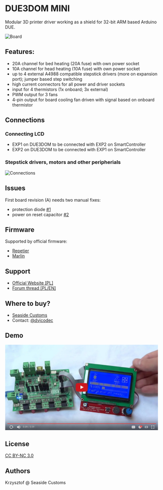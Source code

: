 # DUE3DOM MINI

Modular 3D printer driver working as a shield for 32-bit ARM based Arduino DUE.

![Board](due3dom_mini_asembled.jpg?raw=true "Board")

## Features:
* 20A channel for bed heating (20A fuse) with own power socket
* 10A channel for head heating (10A fuse) with own power socket
* up to 4 external A4988 compatible stepstick drivers (more on expansion port); jumper based step switching
* high current connectors for all power and driver sockets
* input for 4 thermistors (1x onboard; 3x external)
* PWM output for 3 fans
* 4-pin output for board cooling fan driven with signal based on onboard thermistor

## Connections

### Connecting LCD
* EXP1 on DUE3DOM to be connected with EXP2 on SmartController
* EXP2 on DUE3DOM to be connected with EXP1 on SmartController

### Stepstick drivers, motors and other peripherials
![Connections](due3dom_mini_top_wiring.jpg?raw=true "Connections")

## Issues

First board revision (A) needs two manual fixes:
* protection diode [#1](/../../issues/1)
* power on reset capacitor [#2](/../../issues/2)

## Firmware

Supported by official firmware:
* [Repetier](https://www.repetier.com/firmware/dev/index.php)
* [Marlin](https://github.com/esenapaj/Marlin)


## Support
* [Official Website [PL]](http://www.due3dom.pl/)
* [Forum thread [PL/EN]](http://www.fabrykator.pl/board/viewtopic.php?f=12&t=242)

## Where to buy?

* [Seaside Customs](http://fabrykator.pl/seasidecustoms/due3dom-elektronika-32bit-dla-drukarek-3d/)
* Contact: [@dvjcodec](https://github.com/dvjcodec/)

## Demo
[![DUE3DOM MINI + LCD 128x64 - Marlin Firmware](due3dom-mini-yt.jpg?raw=true "Demo")](https://www.youtube.com/watch?v=12baxgj3plI "DUE3DOM MINI + LCD 128x64 - Marlin Firmware")

## License

[CC BY-NC 3.0](https://creativecommons.org/licenses/by-nc/3.0/)

## Authors

Krzysztof @ Seaside Customs
